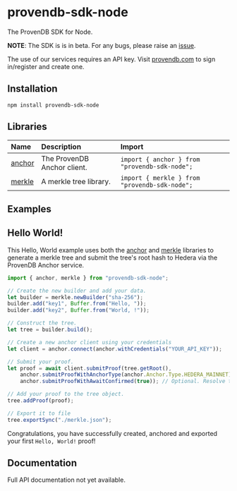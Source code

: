 # provendb-sdk-node

The ProvenDB SDK for Node.

**NOTE**: The SDK is is in beta.  For any bugs, please raise an [issue](https://github.com/SouthbankSoftware/provendb-sdk-node/issues).

The use of our services requires an API key. Visit [provendb.com](https://provendb.com) to sign in/register and create one.

## Installation

`npm install provendb-sdk-node`

## Libraries

| Name | Description | Import |
| :--- | :---------- | :----- |
| [anchor](./src/anchor) | The ProvenDB Anchor client. | `import { anchor } from "provendb-sdk-node";` |
| [merkle](./src/merkle) | A merkle tree library. | `import { merkle } from "provendb-sdk-node";` |

## Examples

## Hello World!

This Hello, World example uses both the [anchor](./src/anchor) and [merkle](./src/merkle) libraries to generate
a merkle tree and submit the tree's root hash to Hedera via the ProvenDB Anchor service.

```js
import { anchor, merkle } from "provendb-sdk-node";

// Create the new builder and add your data.
let builder = merkle.newBuilder("sha-256");
builder.add("key1", Buffer.from("Hello, "));
builder.add("key2", Buffer.from("World, !"));

// Construct the tree.
let tree = builder.build();

// Create a new anchor client using your credentials
let client = anchor.connect(anchor.withCredentials("YOUR_API_KEY"));

// Submit your proof.
let proof = await client.submitProof(tree.getRoot(), 
    anchor.submitProofWithAnchorType(anchor.Anchor.Type.HEDERA_MAINNET), // Optional. Add your anchor type.
    anchor.submitProofWithAwaitConfirmed(true)); // Optional. Resolve the promise only when the proof is confirmed.

// Add your proof to the tree object.
tree.addProof(proof);

// Export it to file
tree.exportSync("./merkle.json");
```

Congratulations, you have successfully created, anchored and exported your first `Hello, World!` proof!

## Documentation

Full API documentation not yet available.
